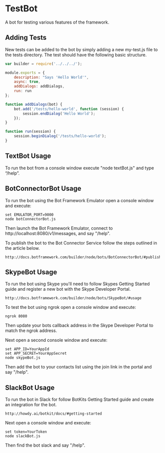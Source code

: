 # TestBot
A bot for testing various features of the framework. 

## Adding Tests
New tests can be added to the bot by simply adding a new my-test.js file to the tests directory. The test should have the following basic structure.

```JavaScript
var builder = require('../../../');

module.exports = {
    description: "Says 'Hello World'",
    async: true,
    addDialogs: addDialogs,
    run: run 
};

function addDialogs(bot) {
    bot.add('/tests/hello-world', function (session) {
        session.endDialog('Hello World');
    });
}

function run(session) {
    session.beginDialog('/tests/hello-world');
}
```

## TextBot Usage
To run the bot from a console window execute "node textBot.js" and type “/help”.

## BotConnectorBot Usage
To run the bot using the Bot Framework Emulator open a console window and execute:

    set EMULATOR_PORT=9000
    node botConnectorBot.js

Then launch the Bot Framework Emulator, connect to http://localhost:8080/v1/messages, and say "/help".

To publish the bot to the Bot Connector Service follow the steps outlined in the article below.

    http://docs.botframework.com/builder/node/bots/BotConnectorBot/#publishing

## SkypeBot Usage
To run the bot using Skype you'll need to follow Skypes Getting Started guide and register a new bot with the Skype Developer Portal.

    http://docs.botframework.com/builder/node/bots/SkypeBot/#usage

To test the bot using ngrok open a console window and execute:

    ngrok 8080

Then update your bots callback address in the Skype Developer Portal to match the ngrok address. 

Next open a second console window and execute:

    set APP_ID=YourAppId
    set APP_SECRET=YourAppSecret
    node skypeBot.js

Then add the bot to your contacts list using the join link in the portal and say "/help".

## SlackBot Usage
To run the bot in Slack for follow BotKits Getting Started guide and create an integration for the bot.

    http://howdy.ai/botkit/docs/#getting-started

Next open a console window and execute:

    set token=YourToken
    node slackBot.js

Then find the bot slack and say "/help".

